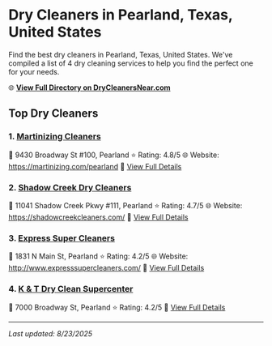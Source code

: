 # Dry Cleaners in Pearland, Texas, United States

Find the best dry cleaners in Pearland, Texas, United States. We've compiled a list of 4 dry cleaning services to help you find the perfect one for your needs.

🌐 **[View Full Directory on DryCleanersNear.com](https://drycleanersnear.com/city/US/Texas/Pearland)**

## Top Dry Cleaners

### 1. [Martinizing Cleaners](https://drycleanersnear.com/dryCleaner/68a3db07e0c395148228b3ec/martinizing-cleaners)
📍 9430 Broadway St #100, Pearland
⭐ Rating: 4.8/5
🌐 Website: https://martinizing.com/pearland
🔗 [View Full Details](https://drycleanersnear.com/dryCleaner/68a3db07e0c395148228b3ec/martinizing-cleaners)

### 2. [Shadow Creek Dry Cleaners](https://drycleanersnear.com/dryCleaner/68a3db09e0c395148228b42a/shadow-creek-dry-cleaners)
📍 11041 Shadow Creek Pkwy #111, Pearland
⭐ Rating: 4.7/5
🌐 Website: https://shadowcreekcleaners.com/
🔗 [View Full Details](https://drycleanersnear.com/dryCleaner/68a3db09e0c395148228b42a/shadow-creek-dry-cleaners)

### 3. [Express Super Cleaners](https://drycleanersnear.com/dryCleaner/68a3db4ee0c395148228b616/express-super-cleaners)
📍 1831 N Main St, Pearland
⭐ Rating: 4.2/5
🌐 Website: http://www.expresssupercleaners.com/
🔗 [View Full Details](https://drycleanersnear.com/dryCleaner/68a3db4ee0c395148228b616/express-super-cleaners)

### 4. [K & T Dry Clean Supercenter](https://drycleanersnear.com/dryCleaner/68a3db63e0c395148228b6b2/k-t-dry-clean-supercenter)
📍 7000 Broadway St, Pearland
⭐ Rating: 4.2/5
🔗 [View Full Details](https://drycleanersnear.com/dryCleaner/68a3db63e0c395148228b6b2/k-t-dry-clean-supercenter)


---

*Last updated: 8/23/2025*
